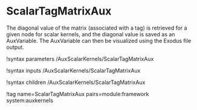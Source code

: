 # ScalarTagMatrixAux

The diagonal value of the matrix (associated with a tag) is retrieved for a given node
for scalar kernels, and the diagonal value is saved as an AuxVariable.
The AuxVariable can then be visualized using the Exodus file output.

!syntax parameters /AuxScalarKernels/ScalarTagMatrixAux

!syntax inputs /AuxScalarKernels/ScalarTagMatrixAux

!syntax children /AuxScalarKernels/ScalarTagMatrixAux

!tag name=ScalarTagMatrixAux pairs=module:framework system:auxkernels
